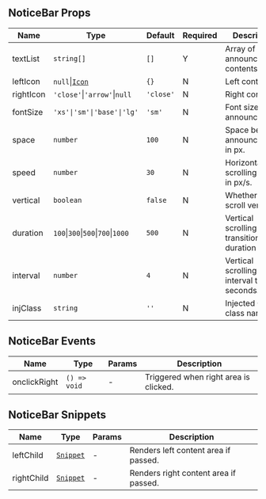 ## NoticeBar Props

| Name      | Type                                                              | Default   | Required | Description                                   |
| --------- | ----------------------------------------------------------------- | --------- | -------- | --------------------------------------------- |
| textList  | `string[]`                                                        | `[]`      | Y        | Array of announcement contents.               |
| leftIcon  | `null`\|[`Icon`](https://stdf.design/components?nav=icon&tab=0) | `{}`      | N        | Left content.                                 |
| rightIcon | `'close'`\|`'arrow'`\|`null`                                      | `'close'` | N        | Right content.                                |
| fontSize  | `'xs'\|'sm'\|'base'\|'lg'`                                        | `'sm'`    | N        | Font size of the announcement.                |
| space     | `number`                                                          | `100`     | N        | Space between announcements in px.            |
| speed     | `number`                                                          | `30`      | N        | Horizontal scrolling speed in px/s.           |
| vertical  | `boolean`                                                         | `false`   | N        | Whether to scroll vertically.                 |
| duration  | `100`\|`300`\|`500`\|`700`\|`1000`                                | `500`     | N        | Vertical scrolling transition duration in ms. |
| interval  | `number`                                                          | `4`       | N        | Vertical scrolling interval time in seconds.  |
| injClass  | `string`                                                          | `''`      | N        | Injected CSS class name.                      |

## NoticeBar Events

| Name         | Type         | Params | Description                           |
| ------------ | ------------ | ------ | ------------------------------------- |
| onclickRight | `() => void` | -      | Triggered when right area is clicked. |

## NoticeBar Snippets

| Name       | Type                                                                | Params | Description                           |
| ---------- | ------------------------------------------------------------------- | ------ | ------------------------------------- |
| leftChild  | [`Snippet`](https://svelte.dev/docs/svelte/snippet#Typing-snippets) | -      | Renders left content area if passed.  |
| rightChild | [`Snippet`](https://svelte.dev/docs/svelte/snippet#Typing-snippets) | -      | Renders right content area if passed. |

